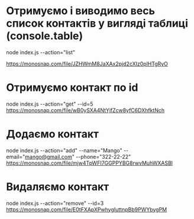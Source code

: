 # Отримуємо і виводимо весь список контактів у вигляді таблиці (console.table)

node index.js --action="list"

https://monosnap.com/file/JZHWmM8JaXAx2pjd2cXIz0plHTgRyO

# Отримуємо контакт по id

node index.js --action="get" --id=5
https://monosnap.com/file/wB0ySXA4NtYjfZcw8yfC6DXhfktNch

# Додаємо контакт

node index.js --action="add" --name="Mango" --email="mango@gmail.com" --phone="322-22-22"
https://monosnap.com/file/mjw4TpWFI7GGPPYBG8rwvMuhWXASBl

# Видаляємо контакт

node index.js --action="remove" --id=3
https://monosnap.com/file/E0tFXApXPwhygIuttnpBb9PWYbygPM
